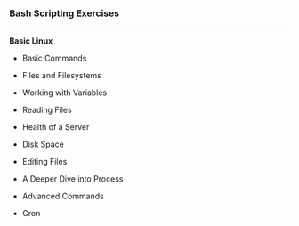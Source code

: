 ### Bash Scripting Exercises

---

**Basic Linux**

* Basic Commands
* Files and Filesystems

* Working with Variables
* Reading Files

* Health of a Server
* Disk Space

* Editing Files
* A Deeper Dive into Process

* Advanced Commands
* Cron

